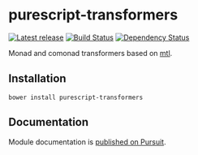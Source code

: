 # purescript-transformers

[![Latest release](http://img.shields.io/bower/v/purescript-transformers.svg)](https://github.com/purescript/purescript-transformers/releases)
[![Build Status](https://travis-ci.org/purescript/purescript-transformers.svg?branch=master)](https://travis-ci.org/purescript/purescript-transformers)
[![Dependency Status](https://www.versioneye.com/user/projects/55848c19363861001b00018a/badge.svg?style=flat)](https://www.versioneye.com/user/projects/55848c19363861001b00018a)

Monad and comonad transformers based on [mtl](http://hackage.haskell.org/package/mtl).

## Installation

```
bower install purescript-transformers
```

## Documentation

Module documentation is [published on Pursuit](http://pursuit.purescript.org/packages/purescript-transformers).
